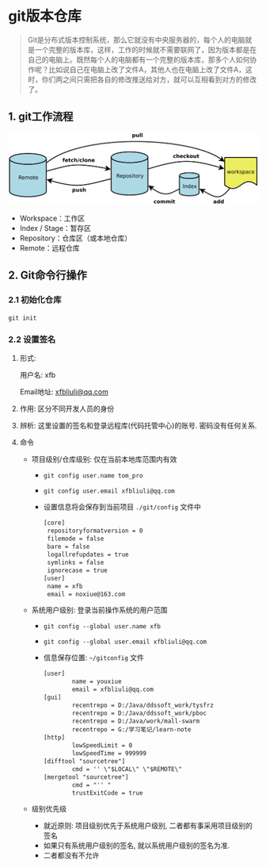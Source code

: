 # git版本仓库

>Git是分布式版本控制系统，那么它就没有中央服务器的，每个人的电脑就是一个完整的版本库，这样，工作的时候就不需要联网了，因为版本都是在自己的电脑上。既然每个人的电脑都有一个完整的版本库，那多个人如何协作呢？比如说自己在电脑上改了文件A，其他人也在电脑上改了文件A，这时，你们两之间只需把各自的修改推送给对方，就可以互相看到对方的修改了。

## 1. git工作流程

![git流程](.\img\git流程.png)

- Workspace：工作区
- Index / Stage：暂存区
- Repository：仓库区（或本地仓库）
- Remote：远程仓库



## 2. Git命令行操作

### 2.1 初始化仓库

```shell
git init
```

### 2.2 设置签名

1. 形式:

   用户名: xfb

   Email地址: xfbliuli@qq.com

2. 作用: 区分不同开发人员的身份
3. 辨析: 这里设置的签名和登录远程库(代码托管中心)的账号. 密码没有任何关系.
4. 命令
   - 项目级别/仓库级别: 仅在当前本地库范围内有效
   
     - `git config user.name tom_pro`
   
     - `git config user.email xfbliuli@qq.com`
   
     - 设置信息将会保存到当前项目 `./git/config` 文件中
   
       ```shell
       [core]
       	repositoryformatversion = 0
       	filemode = false
       	bare = false
       	logallrefupdates = true
       	symlinks = false
       	ignorecase = true
       [user]
       	name = xfb
       	email = noxiue@163.com
       ```
   
   - 系统用户级别: 登录当前操作系统的用户范围
   
     - `git config --global user.name xfb`
   
     - `git config --global user.email xfbliuli@qq.com`
   
     - 信息保存位置: `~/gitconfig` 文件
   
       ```shell
       [user]
               name = youxiue
               email = xfbliuli@qq.com
       [gui]
               recentrepo = D:/Java/ddssoft_work/tysfrz
               recentrepo = D:/Java/ddssoft_work/pboc
               recentrepo = D:/Java/work/mall-swarm
               recentrepo = G:/学习笔记/learn-note
       [http]
               lowSpeedLimit = 0
               lowSpeedTime = 999999
       [difftool "sourcetree"]
               cmd = '' \"$LOCAL\" \"$REMOTE\"
       [mergetool "sourcetree"]
               cmd = "'' "
               trustExitCode = true
       ```
   
       
   
   - 级别优先级
     - 就近原则: 项目级别优先于系统用户级别, 二者都有事采用项目级别的签名
     - 如果只有系统用户级别的签名, 就以系统用户级别的签名为准. 
     - 二者都没有不允许



